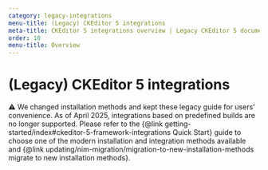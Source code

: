 ```yaml
---
category: legacy-integrations
menu-title: (Legacy) CKEditor 5 integrations
meta-title: CKEditor 5 integrations overview | Legacy CKEditor 5 documentation
order: 10
menu-title: Overview
---
```


# (Legacy) CKEditor&nbsp;5 integrations

<info-box warning>
	⚠️ We changed installation methods and kept these legacy guide for users’ convenience. As of April 2025, integrations based on predefined builds are no longer supported. Please refer to the {@link getting-started/index#ckeditor-5-framework-integrations Quick Start} guide to choose one of the modern installation and integration methods available and {@link updating/nim-migration/migration-to-new-installation-methods migrate to new installation methods}.
</info-box>
